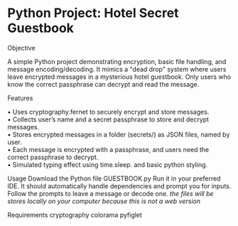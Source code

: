 # Python Project: Hotel Secret Guestbook

Objective

A simple Python project demonstrating encryption, basic file handling, and message encoding/decoding. It mimics a "dead drop" system where users leave encrypted messages in a mysterious hotel guestbook. Only users who know the correct passphrase can decrypt and read the message.

Features

• Uses cryptography.fernet to securely encrypt and store messages.<br>
• Collects user’s name and a secret passphrase to store and decrypt messages.<br>
• Stores encrypted messages in a folder (secrets/) as JSON files, named by user.<br>
• Each message is encrypted with a passphrase, and users need the correct passphrase to decrypt.<br>
• Simulated typing effect using time.sleep. and basic python styling.<br>

Usage
Download the Python file GUESTBOOK.py
Run it in your preferred IDE. It should automatically handle dependencies and prompt you for inputs.
Follow the prompts to leave a message or decode one.
*the files will be stores locally on your computer because this is not a web version*

Requirements
    cryptography
    colorama
    pyfiglet
